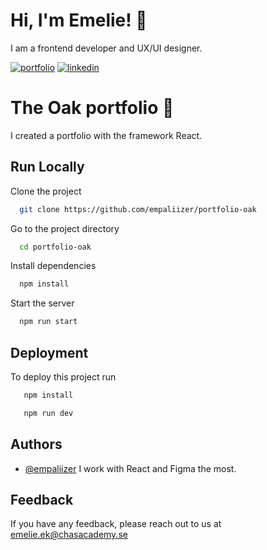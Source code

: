 
# Hi, I'm Emelie! 👋
I am a frontend developer and UX/UI designer.


[![portfolio](https://img.shields.io/badge/my_portfolio-000?style=for-the-badge&logo=ko-fi&logoColor=white)](https://portfoliooak.netlify.app/) 
[![linkedin](https://img.shields.io/badge/linkedin-0A66C2?style=for-the-badge&logo=linkedin&logoColor=white)](https://www.linkedin.com/in/emelie-ek-5215901ba/)


# The Oak portfolio 🌳
I created a portfolio with the framework React. 

## Run Locally

Clone the project

```bash
  git clone https://github.com/empaliizer/portfolio-oak
```

Go to the project directory

```bash
  cd portfolio-oak
```

Install dependencies

```bash
  npm install
```

Start the server

```bash
  npm run start
```


## Deployment

To deploy this project run

```bash
   npm install
```
```bash
   npm run dev
```


## Authors

- [@empaliizer](https://www.github.com/empaliizer)
I work with React and Figma the most.


## Feedback

If you have any feedback, please reach out to us at emelie.ek@chasacademy.se

